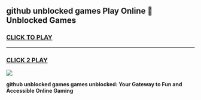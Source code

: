 
## github unblocked games Play Online 👋 Unblocked Games
<h3>
<a href="https://premium.freeplayer.one?title=github_unblocked_games&ref=19F">CLICK TO PLAY</a></h3>
<hr>

<h3>
<a href="https://premium.freeplayer.one?title=github_unblocked_games&ref=19F">CLICK 2 PLAY</a>
  
</h3>

<a href="https://premium.freeplayer.one?title=github_unblocked_games&ref=19F"><img src="https://clearcache.store/games.png"></a>


**github unblocked games games unblocked: Your Gateway to Fun and Accessible Online Gaming**
